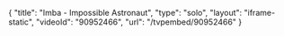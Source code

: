 {
    "title": "Imba - Impossible Astronaut",
    "type": "solo",
    "layout": "iframe-static",
    "videoId": "90952466",
    "url": "\/tvpembed\/90952466"
}